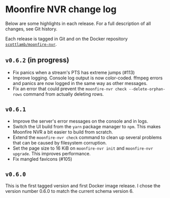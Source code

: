 # Moonfire NVR change log

Below are some highlights in each release. For a full description of all
changes, see Git history.

Each release is tagged in Git and on the Docker repository
[`scottlamb/moonfire-nvr`](https://hub.docker.com/r/scottlamb/moonfire-nvr).

## `v0.6.2` (in progress)

*   Fix panics when a stream's PTS has extreme jumps (#113)
*   Improve logging. Console log output is now color-coded. ffmpeg errors
    and panics are now logged in the same way as other messages.
*   Fix an error that could prevent the `moonfire-nvr check --delete-orphan-rows`
    command from actually deleting rows.

## `v0.6.1`

*   Improve the server's error messages on the console and in logs.
*   Switch the UI build from the `yarn` package manager to `npm`.
    This makes Moonfire NVR a bit easier to build from scratch.
*   Extend the `moonfire-nvr check` command to clean up several problems that
    can be caused by filesystem corruption.
*   Set the page size to 16 KiB on `moonfire-nvr init` and
    `moonfire-nvr upgrade`. This improves performance.
*   Fix mangled favicons (#105)

## `v0.6.0`

This is the first tagged version and first Docker image release. I chose the
version number 0.6.0 to match the current schema version 6.
